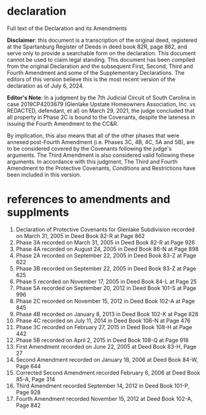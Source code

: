 # declaration
Full text of the Declaration and its Amendments

**Disclaimer**: this document is a transcription of the original deed, registered at the Spartanburg Register of Deeds in deed book 82R, page 862, and serve only to provide a searchable form on the declaration. This document cannot be used to claim legal standing. This document has been compiled from the original Declaration and the subsequent First, Second, Third and Fourth Amendment and some of the Supplementary Declarations. The editors of this version believe this is the most recent version of the declaration as of July 6, 2024.

**Editor's Note**: In a judgment by the 7th Judicial Circuit of South Carolina in case 2019CP4203679 (Glenlake Upstate Homeowners Association, Inc. vs REDACTED, defendant, et al) on March 29, 2021, the judge concluded that all property in Phase 2C is bound to the Covenants, despite the lateness in issuing the Fourth Amendment to the CC&R.

By implication, this also means that all of the other phases that were annexed post-Fourth Amendment (i.e. Phases 3C, 4B, 4C, 5A and 5B), are to be considered covered by the Covenants following the judge's arguments. The Third Amendment is also considered valid following these arguments. In accordance with this judgment, The Third and Fourth Amendment to the Protective Covenants, Conditions and Restrictions have been included in this version.

# references to amendments and supplments

<ol>
  <li>Declaration of Protective Covenants for Glenlake Subdivision recorded on March 31, 2005 in Deed Book 82-R at Page 862</li>
  <li>Phase 3A recorded on March 31, 2005 in Deed Book 82-R at Page 926</li>
  <li>Phase 4A recorded on August 24, 2005 in Deed Book 86-N at Page 898</li>
  <li>Phase 2A recorded on September 22, 2005 in Deed Book 83-Z at Page 622</li>
  <li>Phase 3B recorded on September 22, 2005 in Deed Book 83-Z at Page 625</li>
  <li>Phase 5 recorded on November 17, 2005 in Deed Book 84-L at Page 25</li>
  <li>Phase 5A recorded on September 20, 2012 in Deed Book 101-S at Page 996</li>
  <li>Phase 2C recorded on November 15, 2012 in Deed Book 102-A at Page 845</li>
  <li>Phase 4B recorded on January 8, 2013 in Deed Book 102-K at Page 828</li>
  <li>Phase 4C recorded on July 11, 2014 in Deed Book 106-N at Page 476</li>
  <li>Phase 3C recorded on February 27, 2015 in Deed Book 108-H at Page 442</li>
  <li>Phase 5B recorded on April 2, 2015 in Deed Book 108-Q at Page 918</li>
  <li>First Amendment recorded on June 22, 2005 at Deed Book 83-H, Page 27</li>
  <li>Second Amendment recorded on January 18, 2006 at Deed Book 84-W, Page 644</li>
  <li>Corrected Second Amendment recorded February 6, 2006 at Deed Book 85-A, Page 314</li>
  <li>Third Amendment recorded September 14, 2012 in Deed Book 101-P, Page 928</li>
  <li>Fourth Amendment recorded November 15, 2012 at Deed Book 102-A, Page 842</li>
</ol>
